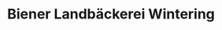 ---
title: "Biener Landbäckerei Wintering"
url: /berge/biener-landbaeckerei-wintering/
shop: Bäckerei
---